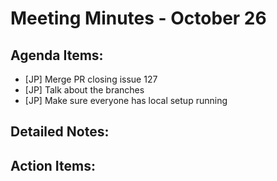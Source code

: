 # Meeting Minutes - October 26

## Agenda Items:
- [JP] Merge PR closing issue 127
- [JP] Talk about the branches
- [JP] Make sure everyone has local setup running

## Detailed Notes:


## Action Items: